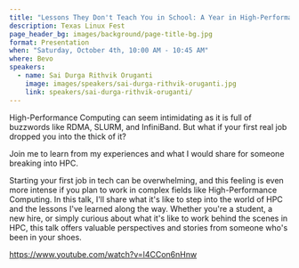 ```yaml
---
title: "Lessons They Don't Teach You in School: A Year in High-Performance Computing"
description: Texas Linux Fest
page_header_bg: images/background/page-title-bg.jpg
format: Presentation
when: "Saturday, October 4th, 10:00 AM - 10:45 AM"
where: Bevo
speakers:
  - name: Sai Durga Rithvik Oruganti
    image: images/speakers/sai-durga-rithvik-oruganti.jpg
    link: speakers/sai-durga-rithvik-oruganti/
---
```


High-Performance Computing can seem intimidating as it is full of buzzwords
like RDMA, SLURM, and InfiniBand.  But what if your first real job dropped you
into the thick of it?

Join me to learn from my experiences and what I would share for someone
breaking into HPC.

Starting your first job in tech can be overwhelming, and this feeling is even
more intense if you plan to work in complex fields like High-Performance
Computing.  In this talk, I'll share what it's like to step into the world of
HPC and the lessons I've learned along the way.  Whether you're a student, a
new hire, or simply curious about what it's like to work behind the scenes in
HPC, this talk offers valuable perspectives and stories from someone who's been
in your shoes.

<https://www.youtube.com/watch?v=l4CCon6nHnw>
